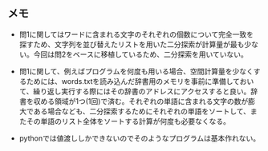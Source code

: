## メモ

- 問1に関してはワードに含まれる文字のそれぞれの個数について完全一致を探すため、文字列を並び替えたリストを用いた二分探索が計算量が最も少ない。今回は問2をベースに移植しているため、二分探索を用いていない。

- 問1に関して、例えばプログラムを何度も用いる場合、空間計算量を少なくするためには、words.txtを読み込んだ辞書用のメモリを事前に準備しておいて、繰り返し実行する際にはその辞書のアドレスにアクセスすると良い。辞書を収める領域が1つ(1回)で済む。それぞれの単語に含まれる文字の数が膨大である場合なども、二分探索するためにそれぞれの単語をソートして、またその単語のリスト全体をソートする計算が何度も必要なくなる。

- pythonでは値渡ししかできないのでそのようなプログラムは基本作れない。